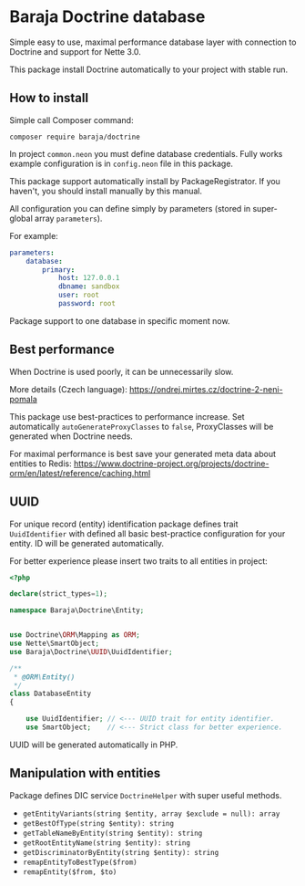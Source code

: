Baraja Doctrine database
========================

Simple easy to use, maximal performance database layer with connection to Doctrine and support for Nette 3.0.

This package install Doctrine automatically to your project with stable run.

How to install
--------------

Simple call Composer command:

```shell
composer require baraja/doctrine
```

In project `common.neon` you must define database credentials. Fully works example configuration is in `config.neon` file in this package.

This package support automatically install by PackageRegistrator. If you haven't, you should install manually by this manual.

All configuration you can define simply by parameters (stored in super-global array `parameters`).

For example:

```yaml
parameters:
	database:
		primary:
			host: 127.0.0.1
			dbname: sandbox
			user: root
			password: root
```

Package support to one database in specific moment now.

Best performance
----------------

When Doctrine is used poorly, it can be unnecessarily slow.

More details (Czech language): https://ondrej.mirtes.cz/doctrine-2-neni-pomala

This package use best-practices to performance increase. Set automatically `autoGenerateProxyClasses` to `false`, ProxyClasses will be generated when Doctrine needs.

For maximal performance is best save your generated meta data about entities to Redis: https://www.doctrine-project.org/projects/doctrine-orm/en/latest/reference/caching.html

UUID
----

For unique record (entity) identification package defines trait `UuidIdentifier` with defined all basic best-practice configuration for your entity. ID will be generated automatically.

For better experience please insert two traits to all entities in project:

```php
<?php

declare(strict_types=1);

namespace Baraja\Doctrine\Entity;


use Doctrine\ORM\Mapping as ORM;
use Nette\SmartObject;
use Baraja\Doctrine\UUID\UuidIdentifier;

/**
 * @ORM\Entity()
 */
class DatabaseEntity
{

	use UuidIdentifier; // <--- UUID trait for entity identifier.
	use SmartObject;    // <--- Strict class for better experience.
```

UUID will be generated automatically in PHP.

Manipulation with entities
--------------------------

Package defines DIC service `DoctrineHelper` with super useful methods.

- `getEntityVariants(string $entity, array $exclude = null): array`
- `getBestOfType(string $entity): string`
- `getTableNameByEntity(string $entity): string`
- `getRootEntityName(string $entity): string`
- `getDiscriminatorByEntity(string $entity): string`
- `remapEntityToBestType($from)`
- `remapEntity($from, $to)`



